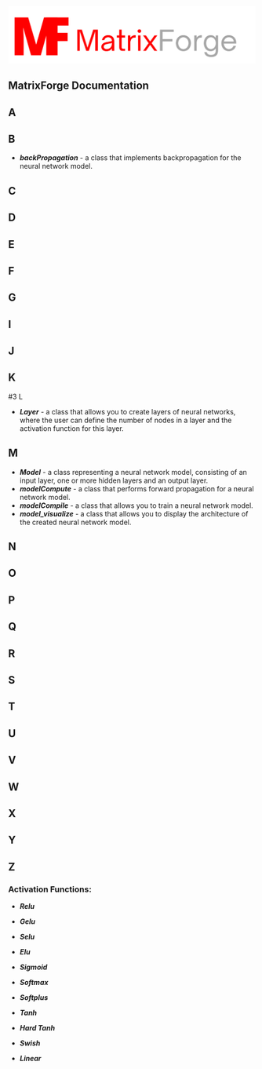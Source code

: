 [![Alt text](/branding/logo1.png "Optional title")](https://github.com/Kacperaan/matrixforge)

## MatrixForge Documentation

## A
## B
- ***backPropagation*** - a class that implements backpropagation for the neural network model.
## C
## D
## E
## F
## G
## I
## J
## K
#3 L
- ***Layer*** - a class that allows you to create layers of neural networks, where the user can define the number of nodes in a layer and the activation function for this layer.
## M
- ***Model*** - a class representing a neural network model, consisting of an input layer, one or more hidden layers and an output layer.
- ***modelCompute*** - a class that performs forward propagation for a neural network model.
- ***modelCompile*** - a class that allows you to train a neural network model.
- ***model_visualize*** - a class that allows you to display the architecture of the created neural network model.
## N
## O
## P
## Q
## R
## S
## T
## U
## V
## W
## X
## Y
## Z

### Activation Functions:

- ***Relu***

- ***Gelu***

- ***Selu***

- ***Elu***

- ***Sigmoid***

- ***Softmax***

- ***Softplus***

- ***Tanh***

- ***Hard Tanh***

- ***Swish***

- ***Linear***
